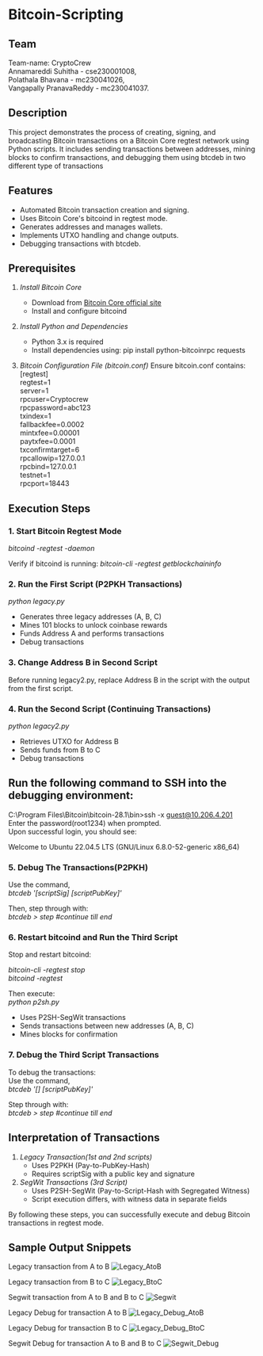 # Bitcoin-Scripting

## Team
Team-name: CryptoCrew<br>
Annamareddi Suhitha - cse230001008,<br>
Polathala Bhavana - mc230041026,<br>
Vangapally PranavaReddy - mc230041037.

## Description

This project demonstrates the process of creating, signing, and broadcasting Bitcoin transactions on a Bitcoin Core regtest network using Python scripts. It includes sending transactions between addresses, mining blocks to confirm transactions, and debugging them using btcdeb in two different type of transactions

## Features

- Automated Bitcoin transaction creation and signing.
- Uses Bitcoin Core's bitcoind in regtest mode.
- Generates addresses and manages wallets.
- Implements UTXO handling and change outputs.
- Debugging transactions with btcdeb.

## Prerequisites

1. *Install Bitcoin Core*
   - Download from [Bitcoin Core official site](https://bitcoincore.org/)
   - Install and configure bitcoind
2. *Install Python and Dependencies*
   - Python 3.x is required
   - Install dependencies using:
     pip install python-bitcoinrpc requests
     
3. *Bitcoin Configuration File (bitcoin.conf)*
   Ensure bitcoin.conf contains:<br>
   [regtest]<br>
   regtest=1<br>
   server=1<br>
   rpcuser=Cryptocrew<br>
   rpcpassword=abc123<br>
   txindex=1<br>
   fallbackfee=0.0002<br>
   mintxfee=0.00001<br>
   paytxfee=0.0001<br>
   txconfirmtarget=6<br>
   rpcallowip=127.0.0.1<br>
   rpcbind=127.0.0.1<br>
   testnet=1<br>
   rpcport=18443
   

## Execution Steps

### 1. Start Bitcoin Regtest Mode
*bitcoind -regtest -daemon*

Verify if bitcoind is running:
*bitcoin-cli -regtest getblockchaininfo*


### 2. Run the First Script (P2PKH Transactions)
*python legacy.py*

- Generates three legacy addresses (A, B, C)
- Mines 101 blocks to unlock coinbase rewards
- Funds Address A and performs transactions
- Debug transactions

### 3. Change Address B in Second Script

Before running legacy2.py, replace Address B in the script with the output from the first script.

### 4. Run the Second Script (Continuing Transactions)

*python legacy2.py*

- Retrieves UTXO for Address B
- Sends funds from B to C
- Debug transactions
## Run the following command to SSH into the debugging environment:

C:\Program Files\Bitcoin\bitcoin-28.1\bin>ssh -x guest@10.206.4.201<br>
Enter the password(root1234) when prompted.<br>
Upon successful login, you should see:

Welcome to Ubuntu 22.04.5 LTS (GNU/Linux 6.8.0-52-generic x86_64)

### 5. Debug The Transactions(P2PKH)
Use the command,<br>
*btcdeb '[scriptSig] [scriptPubKey]'*

Then, step through with:<br>
*btcdeb > step #continue till end*


### 6. Restart bitcoind and Run the Third Script

Stop and restart bitcoind:

*bitcoin-cli -regtest stop*<br>
*bitcoind -regtest* 

Then execute:<br>
*python p2sh.py*

- Uses P2SH-SegWit transactions
- Sends transactions between new addresses (A, B, C)
- Mines blocks for confirmation

### 7. Debug the Third Script Transactions

To debug  the  transactions:<br>
Use the command,<br>
*btcdeb '[] [scriptPubKey]'*


Step through with:<br>
*btcdeb > step #continue till end*


## Interpretation of Transactions

1. *Legacy Transaction(1st and 2nd scripts)*
   - Uses P2PKH (Pay-to-PubKey-Hash)
   - Requires scriptSig with a public key and signature
2. *SegWit Transactions (3rd Script)*
   - Uses P2SH-SegWit (Pay-to-Script-Hash with Segregated Witness)
   - Script execution differs, with witness data in separate fields

By following these steps, you can successfully execute and debug Bitcoin transactions in regtest mode.

## Sample Output Snippets
Legacy transaction from A to B
![Legacy_AtoB](Legacy.png)

Legacy transaction from B to C
![Legacy_BtoC](Legacy2.png)

Segwit transaction from A to B and B to C 
![Segwit](P2SH.png)

Legacy Debug for transaction A to B
![Legacy_Debug_AtoB](Legacydebug.png)

Legacy Debug for transaction B to C
![Legacy_Debug_BtoC](Legacy2debug.png)

Segwit Debug for transaction A to B and B to C
![Segwit_Debug](P2SHdebug.png)

